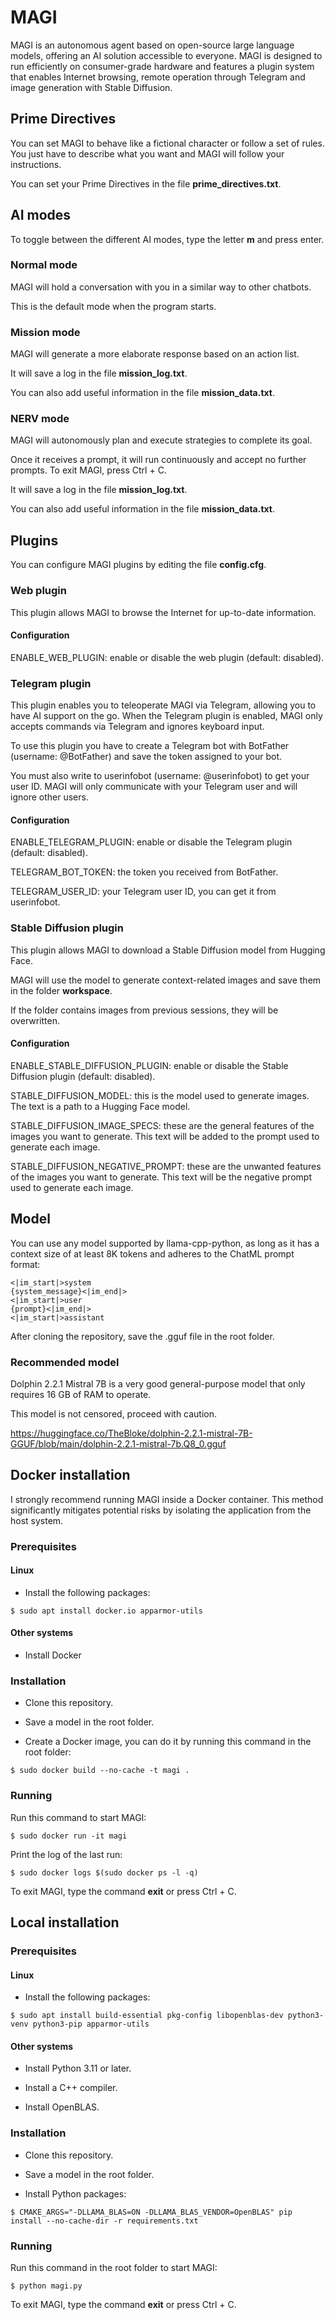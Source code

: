 # MAGI

MAGI is an autonomous agent based on open-source large language models, offering an AI solution accessible to everyone. MAGI is designed to run efficiently on consumer-grade hardware and features a plugin system that enables Internet browsing, remote operation through Telegram and image generation with Stable Diffusion.

## Prime Directives

You can set MAGI to behave like a fictional character or follow a set of rules. You just have to describe what you want and MAGI will follow your instructions.

You can set your Prime Directives in the file **prime_directives.txt**. 

## AI modes

To toggle between the different AI modes, type the letter **m** and press enter.

### Normal mode

MAGI will hold a conversation with you in a similar way to other chatbots.

This is the default mode when the program starts.

### Mission mode

MAGI will generate a more elaborate response based on an action list.

It will save a log in the file **mission_log.txt**.

You can also add useful information in the file **mission_data.txt**.

### NERV mode

MAGI will autonomously plan and execute strategies to complete its goal.

Once it receives a prompt, it will run continuously and accept no further prompts. To exit MAGI, press Ctrl + C.

It will save a log in the file **mission_log.txt**.

You can also add useful information in the file **mission_data.txt**.

## Plugins

You can configure MAGI plugins by editing the file **config.cfg**.

### Web plugin

This plugin allows MAGI to browse the Internet for up-to-date information.

#### Configuration

ENABLE_WEB_PLUGIN: enable or disable the web plugin (default: disabled).

### Telegram plugin

This plugin enables you to teleoperate MAGI via Telegram, allowing you to have AI support on the go. When the Telegram plugin is enabled, MAGI only accepts commands via Telegram and ignores keyboard input.

To use this plugin you have to create a Telegram bot with BotFather (username: @BotFather) and save the token assigned to your bot. 

You must also write to userinfobot (username: @userinfobot) to get your user ID. MAGI will only communicate with your Telegram user and will ignore other users.

#### Configuration

ENABLE_TELEGRAM_PLUGIN: enable or disable the Telegram plugin (default: disabled).

TELEGRAM_BOT_TOKEN: the token you received from BotFather.

TELEGRAM_USER_ID: your Telegram user ID, you can get it from userinfobot.

### Stable Diffusion plugin

This plugin allows MAGI to download a Stable Diffusion model from Hugging Face.

MAGI will use the model to generate context-related images and save them in the folder **workspace**.

If the folder contains images from previous sessions, they will be overwritten.

#### Configuration

ENABLE_STABLE_DIFFUSION_PLUGIN: enable or disable the Stable Diffusion plugin (default: disabled).

STABLE_DIFFUSION_MODEL: this is the model used to generate images. The text is a path to a Hugging Face model.

STABLE_DIFFUSION_IMAGE_SPECS: these are the general features of the images you want to generate. This text will be added to the prompt used to generate each image.

STABLE_DIFFUSION_NEGATIVE_PROMPT: these are the unwanted features of the images you want to generate. This text will be the negative prompt used to generate each image.

## Model 

You can use any model supported by llama-cpp-python, as long as it has a context size of at least 8K tokens and adheres to the ChatML prompt format:

```
<|im_start|>system
{system_message}<|im_end|>
<|im_start|>user
{prompt}<|im_end|>
<|im_start|>assistant
```

After cloning the repository, save the .gguf file in the root folder. 

### Recommended model

Dolphin 2.2.1 Mistral 7B is a very good general-purpose model that only requires 16 GB of RAM to operate.

This model is not censored, proceed with caution.

https://huggingface.co/TheBloke/dolphin-2.2.1-mistral-7B-GGUF/blob/main/dolphin-2.2.1-mistral-7b.Q8_0.gguf

## Docker installation

I strongly recommend running MAGI inside a Docker container. This method significantly mitigates potential risks by isolating the application from the host system. 

### Prerequisites

#### Linux

- Install the following packages:

```
$ sudo apt install docker.io apparmor-utils
```

#### Other systems

- Install Docker

### Installation

- Clone this repository.

- Save a model in the root folder.

- Create a Docker image, you can do it by running this command in the root folder:

```
$ sudo docker build --no-cache -t magi .
```

### Running

Run this command to start MAGI:

```
$ sudo docker run -it magi
```

Print the log of the last run:

```
$ sudo docker logs $(sudo docker ps -l -q)
```

To exit MAGI, type the command **exit** or press Ctrl + C.

## Local installation

### Prerequisites

#### Linux

- Install the following packages:

```
$ sudo apt install build-essential pkg-config libopenblas-dev python3-venv python3-pip apparmor-utils
```

#### Other systems

- Install Python 3.11 or later.

- Install a C++ compiler.

- Install OpenBLAS.

### Installation

- Clone this repository.

- Save a model in the root folder.

- Install Python packages:

```
$ CMAKE_ARGS="-DLLAMA_BLAS=ON -DLLAMA_BLAS_VENDOR=OpenBLAS" pip install --no-cache-dir -r requirements.txt
```

### Running

Run this command in the root folder to start MAGI:

```
$ python magi.py
```

To exit MAGI, type the command **exit** or press Ctrl + C.



